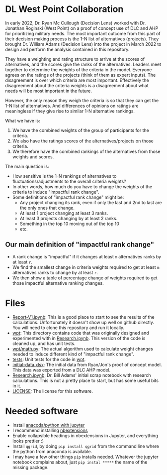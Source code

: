 # DL West Point Collaboration
In early 2022, Dr. Ryan Mc Cullough (Decision Lens) worked with Dr. Jonathan Roginski (West Point) on a proof of
concept use of DLC and AHP for prioritizing military needs.
The most important outcome from this part of their decision making
process is the 1-N list of alternatives (projects).  They brought
Dr. William Adams (Decision Lens) into the project in March 2022
to design and perform the analysis contained in this repository.

They have a weighting and rating structure to arrive at the scores of alternatives, and the scores give the ranks of the alternatives.  Leaders meet together to determine
the weights of the criteria in the model.  Everyone agrees on the ratings
of the projects (think of them as expert inputs).  The disagreement is
over which criteria are most important.  Effectively the disagreement about
the criteria weights is a disagreement about what needs will be most important
in the future.

However, the only reason they weigh the criteria is so that they can
get the 1-N list of alternatives.  And differences of opinions on ratings
are meaningless if they give rise to similar 1-N alternative rankings.

What we have is:

1. We have the combined weights of the group of participants for the criteria.
2. We also have the ratings scores of the alternatives/projects on those criteria.
3. We therefore have the combined rankings of the alternatives from those weights and scores.

The main question is:

* How sensitive is the 1-N rankings of alternatives to fluctuations/adjustments to the overall criteria weights?
* In other words, how much do you have to change the weights of the criteria to induce "impactful rank change".
* Some definitions of "impactful rank change" might be:
  * Any project changing its rank, even if only the last and 2nd to last are the only ones that change.
  * At least 1 project changing at least 3 ranks.
  * At least 3 projects changing by at least 2 ranks.
  * Something in the top 10 moving out of the top 10
  * etc.

## Our main definition of "impactful rank change"

* A rank change is "impactful" if it changes at least `m` alternatives ranks
by at least `r`.
* We find the smallest change in criteria weights required to get at least
`m` alternatives ranks to change by at least `r`.
* We then show a table of percentage change of weights required to get those
impactful alternative ranking changes.

# Files
* [Report-V1.ipynb](Report-V1.ipynb): This is a good place to start to see the results of the calculations.  Unfortunately it doesn't show up well on github directly.  You will need to clone this repository and run it locally.
* [wpt](wpt): This directory contains code that was originally designed and experimented with in [Research.ipynb](Research.ipynb).  This version of the code is cleaned up, and has unit tests.
* [wpt/math.py](wpt/math.py): The actual algorithm used to calculate weight changes needed to induce different kind of "impactful rank change".
* [tests](test): Unit tests for the code in [wpt](wpt).
* [initial-data.xlsx](initial-data.xlsx): The initial data from Ryan/Jon's proof of concept model.  This data was exported from a DLC AHP model.
* [Research.ipynb](Research.ipynb): Dr. Bill Adams' initial scrap notebook with research calculations.  This is not a pretty place to start, but has some useful bits in it.
* [LICENSE](LICENSE): The license for this software.

# Needed software
* Install [anacoda/python with jupyter](https://www.anaconda.com/products/distribution)
* I recommend installing [nbextensions](https://jupyter-contrib-nbextensions.readthedocs.io/en/latest/install.html)
* Enable collapsible headings in nbextensions in Jupyter, and everything looks prettier :)
* Install `qgrid`, by doing `pip install qgrid` from the command line where the python from anaconda is available.
* I may have a few other things `pip` installs needed.  Whatever the jupyter notebook complains about, just `pip instal *****` the name of the missing package.
